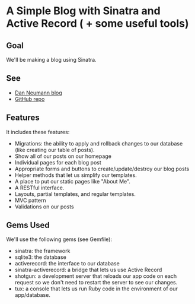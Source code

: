 # A Simple Blog with Sinatra and Active Record ( + some useful tools)

## Goal
We'll be making a blog using Sinatra. 

## See
* [Dan Neumann blog](http://danneu.com/posts/15-a-simple-blog-with-sinatra-and-active-record-some-useful-tools/)
* [GitHub repo](https://github.com/crguezl/sinatra-blog)

## Features

It includes these features:

* Migrations: the ability to apply and rollback changes to our database (like creating our table of posts).
* Show all of our posts on our homepage
* Individual pages for each blog post
* Appropriate forms and buttons to create/update/destroy our blog posts
* Helper methods that let us simplify our templates.
* A place to put our static pages like "About Me".
* A RESTful interface.
* Layouts, partial templates, and regular templates.
* MVC pattern
* Validations on our posts

## Gems Used
We'll use the following gems (see Gemfile):

* sinatra: the framework
* sqlite3: the database
* activerecord: the interface to our database
* sinatra-activerecord: a bridge that lets us use Active Record
* shotgun: a development server that reloads our app code on each request so we don't need to restart the server to see our changes.
* tux: a console that lets us run Ruby code in the environment of our app/database.
